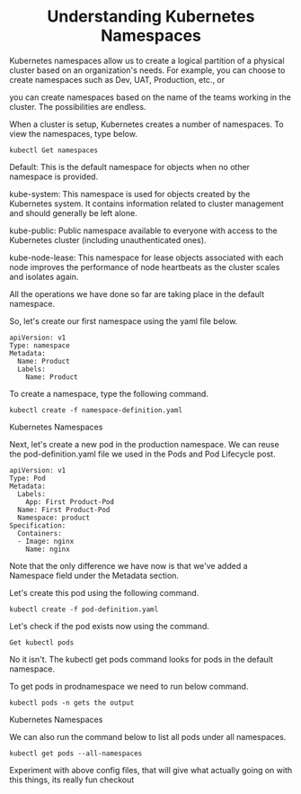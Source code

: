 <div align=center>
  
# Understanding Kubernetes Namespaces 


</div>  
  
Kubernetes namespaces allow us to create a logical partition of a physical 
cluster based on an organization's needs. For example, you can choose to create 
namespaces such as Dev, UAT, Production, etc., or 

you can create namespaces based on the name of the teams working in the cluster. The possibilities are endless.

When a cluster is setup, Kubernetes creates a number of namespaces. To view the namespaces, type below.

``` 
kubectl Get namespaces
``` 

Default: This is the default namespace for objects when no other namespace is provided.

kube-system: This namespace is used for objects created by the Kubernetes system. 
It contains information related to cluster management and should generally be left alone.

kube-public: Public namespace available to everyone with access to the Kubernetes cluster 
(including unauthenticated ones).

kube-node-lease: This namespace for lease objects associated with each node improves the 
performance of node heartbeats as the cluster scales and isolates again.

All the operations we have done so far are taking place in the default namespace.

So, let's create our first namespace using the yaml file below.
``` 
apiVersion: v1
Type: namespace
Metadata:
  Name: Product
  Labels:
    Name: Product
``` 
To create a namespace, type the following command.

``` 
kubectl create -f namespace-definition.yaml
``` 

Kubernetes Namespaces

Next, let's create a new pod in the production namespace. 
We can reuse the pod-definition.yaml file we used in the Pods and Pod Lifecycle post.

```
apiVersion: v1
Type: Pod
Metadata:
  Labels:
    App: First Product-Pod
  Name: First Product-Pod
  Namespace: product
Specification:
  Containers:
  - Image: nginx
    Name: nginx
```

Note that the only difference we have now is that we've 
added a Namespace field under the Metadata section.

Let's create this pod using the following command.
``` 
kubectl create -f pod-definition.yaml
``` 
Let's check if the pod exists now using the command.
``` 
Get kubectl pods
``` 
No it isn't. The kubectl get pods command looks for pods in the default namespace.

To get pods in prodnamespace we need to run below command.
``` 
kubectl pods -n gets the output
``` 
Kubernetes Namespaces

We can also run the command below to list all pods under all namespaces.
``` 
kubectl get pods --all-namespaces
``` 
Experiment with above config files, that will give what actually going on with this things,
its really fun checkout
